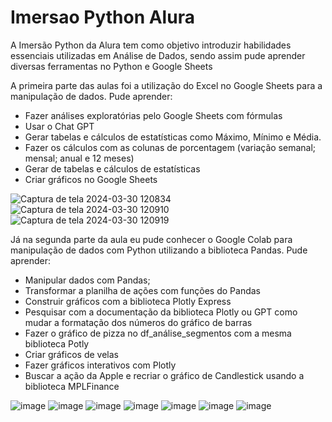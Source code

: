 # Imersao Python Alura


A Imersão Python da Alura tem como objetivo introduzir habilidades essenciais utilizadas em Análise de Dados, sendo assim pude aprender diversas ferramentas no Python e Google Sheets

 A primeira parte das aulas foi a utilização do Excel no Google Sheets para a manipulação de dados.
 Pude aprender:
 * Fazer análises exploratórias pelo Google Sheets com fórmulas
 * Usar o Chat GPT
 * Gerar tabelas e cálculos de estatísticas como Máximo, Mínimo e Média.
 * Fazer os cálculos com as colunas de porcentagem (variação semanal; mensal; anual e 12 meses)
 * Gerar de tabelas e cálculos de estatísticas
 * Criar gráficos no Google Sheets

![Captura de tela 2024-03-30 120834](https://github.com/camilafigueiredo0101/ImersaoPythonAlura/assets/82950303/02fb9c5d-def8-474d-a3b4-d8a11eb08eb4)
![Captura de tela 2024-03-30 120910](https://github.com/camilafigueiredo0101/ImersaoPythonAlura/assets/82950303/8613d815-f181-4414-b374-f3c8d3452d68)
![Captura de tela 2024-03-30 120919](https://github.com/camilafigueiredo0101/ImersaoPythonAlura/assets/82950303/53ca416d-a2a7-41d1-b70c-412a4968fbbb)


Já na segunda parte da aula eu pude conhecer o Google Colab para manipulação de dados com Python utilizando a biblioteca Pandas. 
Pude aprender:  
* Manipular dados com Pandas;
* Transformar a planilha de ações com funções do Pandas
* Construir gráficos com a biblioteca Plotly Express
* Pesquisar com a documentação da biblioteca Plotly ou GPT como mudar a formatação dos números do gráfico de barras
* Fazer o gráfico de pizza no df_análise_segmentos com a mesma biblioteca Potly
* Criar gráficos de velas
* Fazer gráficos interativos com Plotly
* Buscar a ação da Apple e recriar o gráfico de Candlestick usando a biblioteca MPLFinance
  
![image](https://github.com/camilafigueiredo0101/ImersaoPythonAlura/assets/82950303/faf37b31-5a9e-4673-bf9e-ec31ab4d6b67)
![image](https://github.com/camilafigueiredo0101/ImersaoPythonAlura/assets/82950303/e950aed1-637b-4811-8a22-73a6ae7e917c)
![image](https://github.com/camilafigueiredo0101/ImersaoPythonAlura/assets/82950303/8655d9ce-a6c7-4ccf-a453-d79693dff9af)
![image](https://github.com/camilafigueiredo0101/ImersaoPythonAlura/assets/82950303/d54de98d-63a4-46a3-b587-0d76cbaa6fae)
![image](https://github.com/camilafigueiredo0101/ImersaoPythonAlura/assets/82950303/83ec94a6-7f6b-432f-b993-d16cd56c5930)
![image](https://github.com/camilafigueiredo0101/ImersaoPythonAlura/assets/82950303/0c896546-d6d6-459b-98ae-0e03988b19f3)
![image](https://github.com/camilafigueiredo0101/ImersaoPythonAlura/assets/82950303/ad54ed51-748d-481d-81af-351914b3b0b7)







